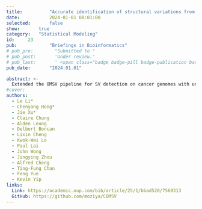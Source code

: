 ```yaml
---
title:          "Accurate identification of structural variations from cancer samples"
date:           2024-01-01 00:01:00
selected:       false
show:		true
category:	"Statistical Modeling"
id:		23
pub:            "Briefings in Bioinformatics"
# pub_pre:        "Submitted to "
# pub_post:       'Under review.'
# pub_last:       ' <span class="badge badge-pill badge-publication badge-success">Spotlight</span>'
pub_date:       "2024.01.01"

abstract: >-
  Extended the OMSV pipeline for SV detection on cancer genomes with unique challenges. This pipeline, COMSV, outperformed OMSV and all existing methods by in cancer settings. We also applied our pipeline for a large-scale data set to support population-level study.
#cover:          
authors:
  - Le Li*
  - Chenyang Hong*
  - Jie Xu*
  - Claire Chung
  - Alden Leung
  - Delbert Boncan
  - Lixin Cheng
  - Kwok-Wai Lo
  - Paul Lai
  - John Wong
  - Jingying Zhou
  - Alfred Cheng
  - Ting-Fung Chan
  - Feng Yue
  - Kevin Yip
links:
  Link: https://academic.oup.com/bib/article/25/1/bbad520/7560313
  GitHub: https://github.com/moziya/COMSV
---
```

